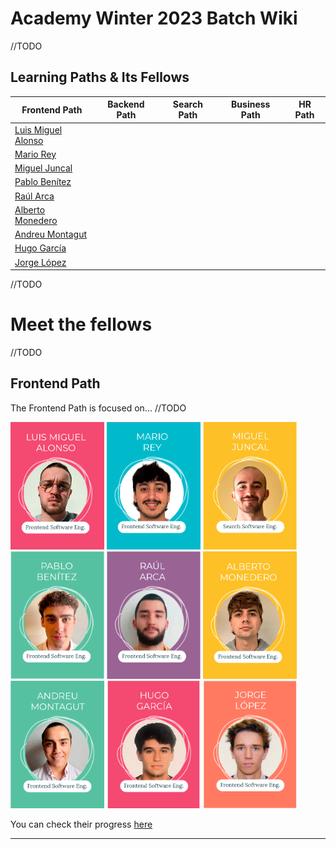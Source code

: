 # Academy Winter 2023 Batch Wiki

//TODO


## Learning Paths & Its Fellows

| Frontend Path                                       | Backend Path                                      | Search Path                                         | Business Path | HR Path |
|-----------------------------------------------------|---------------------------------------------------|-----------------------------------------------------|---------------|---------|
| [Luis Miguel Alonso](https://github.com/lumialfe)   |
| [Mario Rey](https://github.com/mariorey)            |
| [Miguel Juncal](https://github.com/migueljuncalpz)        |
| [Pablo Benítez](https://github.com/Bamtop)          |
| [Raúl Arca](https://github.com/RaulArca)            |
| [Alberto Monedero](https://github.com/albertjcuac/) |
| [Andreu Montagut](https://github.com/andmonosu)     |
| [Hugo García](https://github.com/xHugo21)           |
| [Jorge López](https://github.com/jorge16lp)         |

//TODO

# Meet the fellows
//TODO

## Frontend Path 

The Frontend Path is focused on... //TODO

<div class="img_academy_2023">
 <img class="img_path_2023" src="../../../assets/img/2023_Winter_Batch/Luis-Miguel_Alonso.png" alt="Luis Miguel Alonso" width="150px"/>
 <img class="img_path_2023" src="../../../assets/img/2023_Winter_Batch/Mario_Rey.png" alt="Mario Rey" width="150px"/>
 <img class="img_path_2023" src="../../../assets/img/2023_Winter_Batch/Miguel_Juncal.png" alt="Miguel Juncal" width="150px"/>
 <img class="img_path_2023" src="../../../assets/img/2023_Winter_Batch/Pablo_Benitez.png" alt="Pablo Benítez" width="150px"/>
 <img class="img_path_2023" src="../../../assets/img/2023_Winter_Batch/Raul_Arca.png" alt="Raúl Arca" width="150px"/>
 <img class="img_path_2023" src="../../../assets/img/2023_Winter_Batch/Alberto_Monedero.png" alt="Alberto Monedero" width="150px"/>
 <img class="img_path_2023" src="../../../assets/img/2023_Winter_Batch/Andreu_Montagut.png" alt="Andreu Montagut" width="150px"/>
 <img class="img_path_2023" src="../../../assets/img/2023_Winter_Batch/Hugo_Garcia.png" alt="Hugo García" width="150px"/>
 <img class="img_path_2023" src="../../../assets/img/2023_Winter_Batch/Jorge_Lopez.png" alt="Jorge López" width="150px"/>
</div>

You can check their progress [here](front.md)

---


